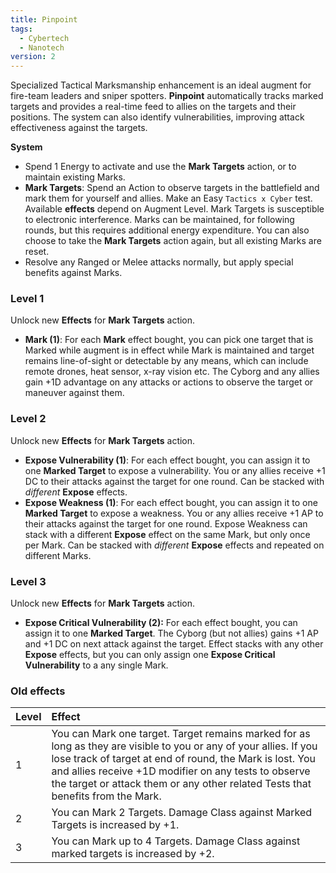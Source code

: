 ```yaml
---
title: Pinpoint
tags:
  - Cybertech
  - Nanotech
version: 2
---
```

Specialized Tactical Marksmanship enhancement is an ideal augment for fire-team leaders and sniper spotters. **Pinpoint** automatically tracks marked targets and provides a real-time feed to allies on the targets and their positions. The system can also identify vulnerabilities, improving attack effectiveness against the targets.

**System**
- Spend 1 Energy to activate and use the **Mark Targets** action, or to maintain existing Marks.
- **Mark Targets**: Spend an Action to observe targets in the battlefield and mark them for yourself and allies. Make an Easy `Tactics x Cyber` test. Available **effects** depend on Augment Level. Mark Targets is susceptible to electronic interference. Marks can be maintained, for following rounds, but this requires additional energy expenditure. You can also choose to take the **Mark Targets** action again, but all existing Marks are reset.
- Resolve any Ranged or Melee attacks normally, but apply special benefits against Marks.

### Level 1
Unlock new **Effects** for **Mark Targets** action.

- **Mark (1)**: For each **Mark** effect bought, you can pick one target that is Marked while augment is in effect while Mark is maintained and target remains line-of-sight or detectable by any means, which can include remote drones, heat sensor, x-ray vision etc. The Cyborg and any allies gain +1D advantage on any attacks or actions to observe the target or maneuver against them.

### Level 2
Unlock new **Effects** for **Mark Targets** action.

- **Expose Vulnerability (1)**: For each effect bought, you can assign it to one **Marked Target** to expose a vulnerability. You or any allies receive +1 DC to their attacks against the target for one round. Can be stacked with *different* **Expose** effects.
- **Expose Weakness (1)**: For each effect bought, you can assign it to one **Marked Target** to expose a weakness. You or any allies receive +1 AP to their attacks against the target for one round. Expose Weakness can stack with a different **Expose** effect on the same Mark, but only once per Mark. Can be stacked with *different* **Expose** effects and repeated on different Marks.

### Level 3
Unlock new **Effects** for **Mark Targets** action.

- **Expose Critical Vulnerability (2):** For each effect bought, you can assign it to one **Marked Target**. The Cyborg (but not allies) gains +1 AP and +1 DC on next attack against the target. Effect stacks with any other **Expose** effects, but you can only assign one **Expose Critical Vulnerability** to a any single Mark.

### Old effects

| Level | Effect                                                                                                                                                                                                                                                                                                                    |
|:----- |:------------------------------------------------------------------------------------------------------------------------------------------------------------------------------------------------------------------------------------------------------------------------------------------------------------------------- |
| 1     | You can Mark one target. Target remains marked for as long as they are visible to you or any of your allies. If you lose track of target at end of round, the Mark is lost. You and allies receive +1D modifier on any tests to observe the target or attack them or any other related Tests that benefits from the Mark. |
| 2     | You can Mark 2 Targets. Damage Class against Marked Targets is increased by +1.                                                                                                                                                                                                                                           |
| 3     | You can Mark up to 4 Targets. Damage Class against marked targets is increased by +2.                                                                                                                                                                                                                                     |